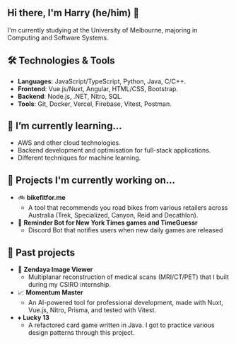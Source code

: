 ## Hi there, I'm Harry (he/him) 👋

I'm currently studying at the University of Melbourne, majoring in Computing and Software Systems.

## 🛠️ Technologies & Tools
- **Languages**: JavaScript/TypeScript, Python, Java, C/C++.
- **Frontend**: Vue.js/Nuxt, Angular, HTML/CSS, Bootstrap.
- **Backend**: Node.js, .NET, Nitro, SQL.
- **Tools**: Git, Docker, Vercel, Firebase, Vitest, Postman.

## 🌱 I’m currently learning...
- AWS and other cloud technologies.
- Backend development and optimisation for full-stack applications.
- Different techniques for machine learning.

## 🚀 Projects I'm currently working on...
- 🚲 **bikefitfor.me**
    - A tool that recommends you road bikes from various retailers across Australia (Trek, Specialized, Canyon, Reid and Decathlon).
- 🤖 **Reminder Bot for New York Times games and TimeGuessr**
    - Discord Bot that notifies users when new daily games are released

## 🪻 Past projects
- 🧠 **Zendaya Image Viewer**
    - Multiplanar reconstruction of medical scans (MRI/CT/PET) that I built during my CSIRO internship.
- 📈 **Momentum Master**
    - An AI-powered tool for professional development, made with Nuxt, Vue.js, Nitro, Prisma, and tested with Vitest.
- ♦️ **Lucky 13**
    - A refactored card game written in Java. I got to practice various design patterns through this project.

<!--
**chnttx/chnttx** is a ✨ _special_ ✨ repository because its `README.md` (this file) appears on your GitHub profile.

Here are some ideas to get you started:

- 🔭 I’m currently working on ...
- 🌱 I’m currently learning ...
- 👯 I’m looking to collaborate on ...
- 🤔 I’m looking for help with ...
- 💬 Ask me about ...
- 📫 How to reach me: ...
- 😄 Pronouns: ...
- ⚡ Fun fact: ...
-->
